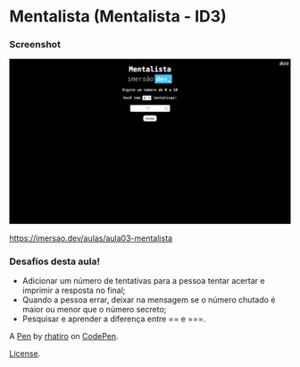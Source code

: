 # Mentalista (Mentalista - ID3)

### Screenshot

![Screenshot](screenshot.png)

https://imersao.dev/aulas/aula03-mentalista

### Desafios desta aula!

- Adicionar um número de tentativas para a pessoa tentar acertar e imprimir a resposta no final;
- Quando a pessoa errar, deixar na mensagem se o número chutado é maior ou menor que o número secreto;
- Pesquisar e aprender a diferença entre == e ===.

A [Pen](https://codepen.io/rhatiro/pen/poVyQoj) by [rhatiro](https://codepen.io/rhatiro) on [CodePen](https://codepen.io).

[License](https://codepen.io/license/pen/poVyQoj).
